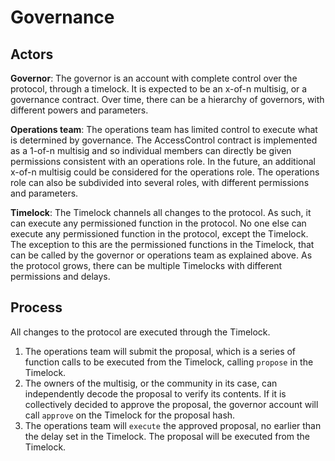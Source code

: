 # Governance

## Actors

**Governor**: The governor is an account with complete control over the protocol, through a timelock. It is expected to be an x-of-n multisig, or a governance contract. Over time, there can be a hierarchy of governors, with different powers and parameters.

**Operations team**: The operations team has limited control to execute what is determined by governance. The AccessControl contract is implemented as a 1-of-n multisig and so individual members can directly be given permissions consistent with an operations role. In the future, an additional x-of-n multisig could be considered for the operations role. The operations role can also be subdivided into several roles, with different permissions and parameters.

**Timelock**: The Timelock channels all changes to the protocol. As such, it can execute any permissioned function in the protocol. No one else can execute any permissioned function in the protocol, except the Timelock. The exception to this are the permissioned functions in the Timelock, that can be called by the governor or operations team as explained above. As the protocol grows, there can be multiple Timelocks with different permissions and delays.

## Process

All changes to the protocol are executed through the Timelock.

1. The operations team will submit the proposal, which is a series of function calls to be executed from the Timelock, calling `propose` in the Timelock.
2. The owners of the multisig, or the community in its case, can independently decode the proposal to verify its contents. If it is collectively decided to approve the proposal, the governor account will call `approve` on the Timelock for the proposal hash.
3. The operations team will `execute` the approved proposal, no earlier than the delay set in the Timelock. The proposal will be executed from the Timelock.
